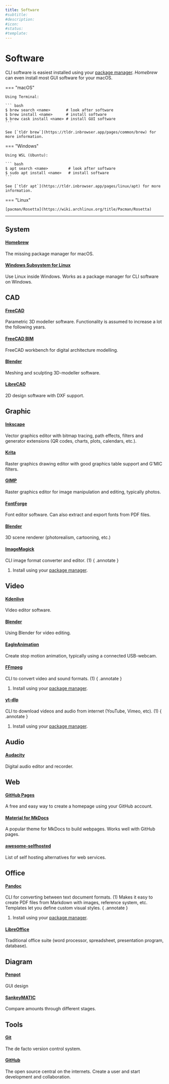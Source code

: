 ```yaml
---
title: Software
#subtitle: 
#description: 
#icon: 
#status:
#template: 
---
```


# Software


CLI software is easiest installed using your [package manager](#system). 
_Homebrew_ can even install most GUI software for your macOS.

=== "macOS"

    Using Terminal:

    ``` bash
    $ brew search <name>       # look after software 
    $ brew install <name>      # install software 
    $ brew cask install <name> # install GUI software 
    ```
    
    See [`tldr brew`](https://tldr.inbrowser.app/pages/common/brew) for more information.

=== "Windows"

    Using WSL (Ubuntu):

    ``` bash
    $ apt search <name>         # look after software
    $ sudo apt install <name>   # install software
    ```

    See [`tldr apt`](https://tldr.inbrowser.app/pages/linux/apt) for more information.

=== "Linux"

    [pacman/Rosetta](https://wiki.archlinux.org/title/Pacman/Rosetta)

-----

## System

#### [Homebrew](https://brew.sh/)
The missing package manager for macOS.

#### [Windows Subsystem for Linux](https://learn.microsoft.com/en-us/windows/wsl/)
Use Linux inside Windows. Works as a package manager for CLI software on Windows.

## CAD

#### [FreeCAD](https://www.freecad.org/)
Parametric 3D modeller software. Functionality is assumed to increase a lot the following years.

#### [FreeCAD BIM](https://www.freecad.org/)
FreeCAD workbench for digital architecture modelling.

#### [Blender](https://www.blender.org/)
Meshing and sculpting 3D-modeller software.

#### [LibreCAD](https://librecad.org/)
2D design software with DXF support.


## Graphic

#### [Inkscape](https://inkscape.org/)
Vector graphics editor with bitmap tracing, path effects, filters and generator extensions (QR codes, charts, plots, calendars, etc.).

#### [Krita](https://krita.org/)
Raster graphics drawing editor with good graphics table support and G'MIC filters.

#### [GIMP](https://www.gimp.org/)
Raster graphics editor for image manipulation and editing, typically photos.

#### [FontForge](https://fontforge.org/)
Font editor software. Can also extract and export fonts from PDF files.

#### [Blender](https://www.blender.org/)
3D scene renderer (photorealism, cartooning, etc.)

#### [ImageMagick](https://imagemagick.org/)
CLI image format converter and editor. (1)
{ .annotate }

1. Install using your [package manager](#software).


## Video

#### [Kdenlive](https://kdenlive.org/)
Video editor software.

#### [Blender](https://docs.blender.org/manual/en/latest/video_editing/index.html)
Using Blender for video editing.

#### [EagleAnimation](https://brickfilms.com/eagle-animation)
Create stop motion animation, typically using a connected USB-webcam.

#### [FFmpeg](https://tldr.inbrowser.app/pages/common/ffmpeg)
CLI to convert video and sound formats. (1)
{ .annotate }

1. Install using your [package manager](#software).

#### [yt-dlp](https://tldr.inbrowser.app/pages/common/yt-dlp)
CLI to download videos and audio from internet (YouTube, Vimeo, etc). (1)
{ .annotate }

1. Install using your [package manager](#software).


## Audio

#### [Audacity](https://www.audacityteam.org/)
Digital audio editor and recorder.


## Web

#### [GitHub Pages](https://pages.github.com/)
A free and easy way to create a homepage using your GitHub account.

#### [Material for MkDocs](https://squidfunk.github.io/mkdocs-material/)
A popular theme for MkDocs to build webpages. Works well with GitHub pages.

#### [awesome-selfhosted](https://awesome-selfhosted.net/)
List of self hosting alternatives for web services.


## Office

#### [Pandoc](https://pandoc.org/)
CLI for converting between text document formats. (1) Makes it easy to create PDF files from Markdown with images, reference system, etc. Templates let you define custom visual styles.
{ .annotate }

1. Install using your [package manager](#software).

#### [LibreOffice](https://www.libreoffice.org/)
Traditional office suite (word processor, spreadsheet, presentation program, database).


## Diagram

#### [Penpot](https://penpot.app/)
GUI design 

#### [SankeyMATIC](https://sankeymatic.com/)
Compare amounts through different stages.

## Tools

#### [Git](https://git-scm.com/book/)
The de facto version control system. 

#### [GitHub](https://github.com/)
The open source central on the internets. Create a user and start development and collaboration.
